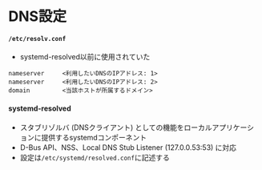 # DNS設定
#### `/etc/resolv.conf`
- systemd-resolved以前に使用されていた

```
nameserver     <利用したいDNSのIPアドレス: 1>
nameserver     <利用したいDNSのIPアドレス: 2>
domain         <当該ホストが所属するドメイン>
```

#### systemd-resolved
- スタブリゾルバ (DNSクライアント) としての機能をローカルアプリケーションに提供するsystemdコンポーネント
- D-Bus API、NSS、Local DNS Stub Listener (127.0.0.53:53) に対応
- 設定は`/etc/systemd/resolved.conf`に記述する
